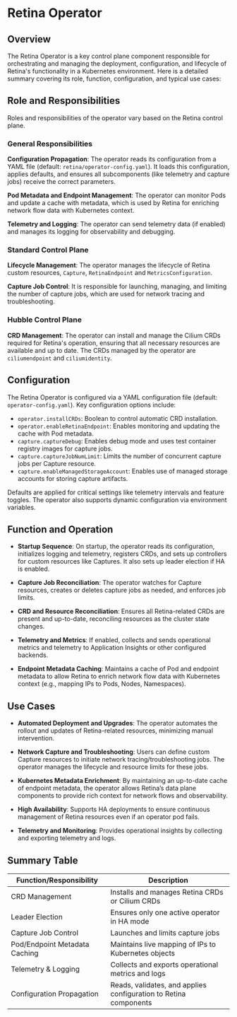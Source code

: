 # Retina Operator

## Overview

The Retina Operator is a key control plane component responsible for orchestrating and managing the deployment, configuration, and lifecycle of Retina's functionality in a Kubernetes environment. Here is a detailed summary covering its role, function, configuration, and typical use cases:

## Role and Responsibilities

Roles and responsibilities of the operator vary based on the Retina control plane.

### General Responsibilities

**Configuration Propagation**:
The operator reads its configuration from a YAML file (default: `retina/operator-config.yaml`). It loads this configuration, applies defaults, and ensures all subcomponents (like telemetry and capture jobs) receive the correct parameters.

**Pod Metadata and Endpoint Management**:
The operator can monitor Pods and update a cache with metadata, which is used by Retina for enriching network flow data with Kubernetes context.

**Telemetry and Logging**:
The operator can send telemetry data (if enabled) and manages its logging for observability and debugging.

### Standard Control Plane

**Lifecycle Management**:
The operator manages the lifecycle of Retina custom resources, `Capture`, `RetinaEndpoint` and `MetricsConfiguration`.

**Capture Job Control**:
It is responsible for launching, managing, and limiting the number of capture jobs, which are used for network tracing and troubleshooting.

### Hubble Control Plane

**CRD Management**:
The operator can install and manage the Cilium CRDs required for Retina's operation, ensuring that all necessary resources are available and up to date. The CRDs managed by the operator are `ciliumendpoint` and `ciliumidentity`.

## Configuration

The Retina Operator is configured via a YAML configuration file (default: `operator-config.yaml`). Key configuration options include:

* `operator.installCRDs`: Boolean to control automatic CRD installation.
* `operator.enableRetinaEndpoint`: Enables monitoring and updating the cache with Pod metadata.
* `capture.captureDebug`: Enables debug mode and uses test container registry images for capture jobs.
* `capture.captureJobNumLimit`: Limits the number of concurrent capture jobs per Capture resource.
* `capture.enableManagedStorageAccount`: Enables use of managed storage accounts for storing capture artifacts.

Defaults are applied for critical settings like telemetry intervals and feature toggles. The operator also supports dynamic configuration via environment variables.

## Function and Operation

* **Startup Sequence**:
    On startup, the operator reads its configuration, initializes logging and telemetry, registers CRDs, and sets up controllers for custom resources like Captures. It also sets up leader election if HA is enabled.

* **Capture Job Reconciliation**:
    The operator watches for Capture resources, creates or deletes capture jobs as needed, and enforces job limits.

* **CRD and Resource Reconciliation**:
    Ensures all Retina-related CRDs are present and up-to-date, reconciling resources as the cluster state changes.

* **Telemetry and Metrics**:
    If enabled, collects and sends operational metrics and telemetry to Application Insights or other configured backends.

* **Endpoint Metadata Caching**:
    Maintains a cache of Pod and endpoint metadata to allow Retina to enrich network flow data with Kubernetes context (e.g., mapping IPs to Pods, Nodes, Namespaces).

## Use Cases

* **Automated Deployment and Upgrades**:
    The operator automates the rollout and updates of Retina-related resources, minimizing manual intervention.

* **Network Capture and Troubleshooting**:
    Users can define custom Capture resources to initiate network tracing/troubleshooting jobs. The operator manages the lifecycle and resource limits for these jobs.

* **Kubernetes Metadata Enrichment**:
    By maintaining an up-to-date cache of endpoint metadata, the operator allows Retina’s data plane components to provide rich context for network flows and observability.

* **High Availability**:
    Supports HA deployments to ensure continuous management of Retina resources even if an operator pod fails.

* **Telemetry and Monitoring**:
    Provides operational insights by collecting and exporting telemetry and logs.

## Summary Table

| Function/Responsibility         | Description                                                          |
| ------------------------------- | -------------------------------------------------------------------- |
| CRD Management                  | Installs and manages Retina CRDs or Cilium CRDs                                   |
| Leader Election                 | Ensures only one active operator in HA mode                          |
| Capture Job Control             | Launches and limits capture jobs                                     |
| Pod/Endpoint Metadata Caching   | Maintains live mapping of IPs to Kubernetes objects                  |
| Telemetry & Logging             | Collects and exports operational metrics and logs                    |
| Configuration Propagation       | Reads, validates, and applies configuration to Retina components     |
